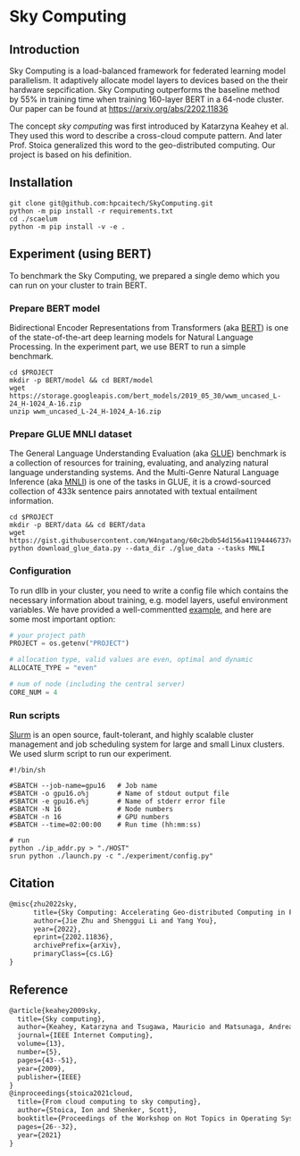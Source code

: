 # Sky Computing

## Introduction

Sky Computing is a load-balanced framework for federated learning model parallelism. It adaptively allocate model layers to devices based on the their hardware sepcification. Sky Computing outperforms the baseline method by 55% in training time when training 160-layer BERT in a 64-node cluster. Our paper can be found at https://arxiv.org/abs/2202.11836

The concept *sky computing* was first introduced by Katarzyna Keahey et al. They used this word to describe a cross-cloud compute pattern. And later Prof. Stoica generalized this word to the geo-distributed computing. Our project is based on his definition.

## Installation

```shell
git clone git@github.com:hpcaitech/SkyComputing.git
python -m pip install -r requirements.txt
cd ./scaelum
python -m pip install -v -e .
```

## Experiment (using BERT)

To benchmark the Sky Computing, we prepared a single demo which you can run on your cluster to train BERT.

### Prepare BERT model

Bidirectional Encoder Representations from Transformers (aka [BERT](https://aclanthology.org/N19-1423/)) is one of the state-of-the-art deep learning models for Natural Language Processing. In the experiment part, we use BERT to run a simple benchmark.

```shell
cd $PROJECT
mkdir -p BERT/model && cd BERT/model 
wget https://storage.googleapis.com/bert_models/2019_05_30/wwm_uncased_L-24_H-1024_A-16.zip
unzip wwm_uncased_L-24_H-1024_A-16.zip
```

### Prepare GLUE MNLI dataset

The General Language Understanding Evaluation (aka [GLUE](https://gluebenchmark.com/)) benchmark is a collection of resources for training, evaluating, and analyzing natural language understanding systems. And the Multi-Genre Natural Language Inference (aka [MNLI](https://cims.nyu.edu/~sbowman/multinli/)) is one of the tasks in GLUE, it is a crowd-sourced collection of 433k sentence pairs annotated with textual entailment information.

```shell
cd $PROJECT
mkdir -p BERT/data && cd BERT/data
wget https://gist.githubusercontent.com/W4ngatang/60c2bdb54d156a41194446737ce03e2e/raw/1502038877f6a88c225a34450793fbc3ea87eaba/download_glue_data.py
python download_glue_data.py --data_dir ./glue_data --tasks MNLI
```

### Configuration

To run dllb in your cluster, you need to write a config file which contains the necessary information about training, e.g. model layers, useful environment variables. We have provided a well-commentted [example](https://github.com/hpcaitech/SkyComputing/blob/main/experiment/config.py), and here are some most important option:

```python
# your project path
PROJECT = os.getenv("PROJECT")

# allocation type, valid values are even, optimal and dynamic
ALLOCATE_TYPE = "even"

# num of node (including the central server)
CORE_NUM = 4
```

### Run scripts

[Slurm](https://www.schedmd.com/) is an open source, fault-tolerant, and highly scalable cluster management and job scheduling system for large and small Linux clusters. We used slurm script to run our experiment.

```shell
#!/bin/sh

#SBATCH --job-name=gpu16   # Job name
#SBATCH -o gpu16.o%j       # Name of stdout output file
#SBATCH -e gpu16.e%j       # Name of stderr error file
#SBATCH -N 16              # Node numbers
#SBATCH -n 16              # GPU numbers
#SBATCH --time=02:00:00    # Run time (hh:mm:ss)

# run
python ./ip_addr.py > "./HOST"
srun python ./launch.py -c "./experiment/config.py"
```

## Citation

```tex
@misc{zhu2022sky,
      title={Sky Computing: Accelerating Geo-distributed Computing in Federated Learning}, 
      author={Jie Zhu and Shenggui Li and Yang You},
      year={2022},
      eprint={2202.11836},
      archivePrefix={arXiv},
      primaryClass={cs.LG}
}
```

## Reference

```tex
@article{keahey2009sky,
  title={Sky computing},
  author={Keahey, Katarzyna and Tsugawa, Mauricio and Matsunaga, Andrea and Fortes, Jose},
  journal={IEEE Internet Computing},
  volume={13},
  number={5},
  pages={43--51},
  year={2009},
  publisher={IEEE}
}
@inproceedings{stoica2021cloud,
  title={From cloud computing to sky computing},
  author={Stoica, Ion and Shenker, Scott},
  booktitle={Proceedings of the Workshop on Hot Topics in Operating Systems},
  pages={26--32},
  year={2021}
}
```

